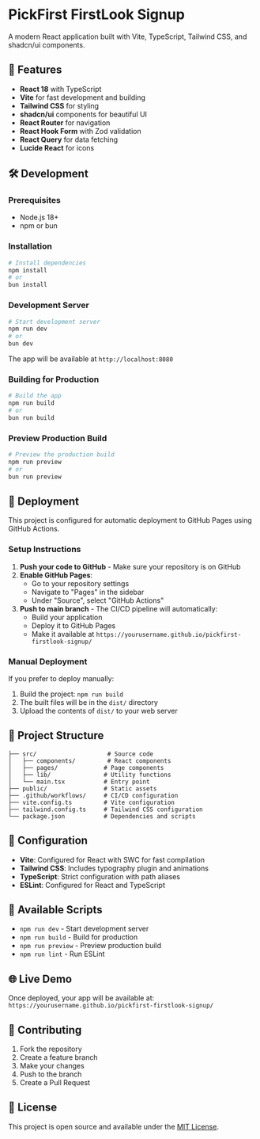 # PickFirst FirstLook Signup

A modern React application built with Vite, TypeScript, Tailwind CSS, and shadcn/ui components.

## 🚀 Features

- **React 18** with TypeScript
- **Vite** for fast development and building
- **Tailwind CSS** for styling
- **shadcn/ui** components for beautiful UI
- **React Router** for navigation
- **React Hook Form** with Zod validation
- **React Query** for data fetching
- **Lucide React** for icons

## 🛠️ Development

### Prerequisites

- Node.js 18+ 
- npm or bun

### Installation

```bash
# Install dependencies
npm install
# or
bun install
```

### Development Server

```bash
# Start development server
npm run dev
# or
bun dev
```

The app will be available at `http://localhost:8080`

### Building for Production

```bash
# Build the app
npm run build
# or
bun run build
```

### Preview Production Build

```bash
# Preview the production build
npm run preview
# or
bun run preview
```

## 🚀 Deployment

This project is configured for automatic deployment to GitHub Pages using GitHub Actions.

### Setup Instructions

1. **Push your code to GitHub** - Make sure your repository is on GitHub
2. **Enable GitHub Pages**:
   - Go to your repository settings
   - Navigate to "Pages" in the sidebar
   - Under "Source", select "GitHub Actions"
3. **Push to main branch** - The CI/CD pipeline will automatically:
   - Build your application
   - Deploy it to GitHub Pages
   - Make it available at `https://yourusername.github.io/pickfirst-firstlook-signup/`

### Manual Deployment

If you prefer to deploy manually:

1. Build the project: `npm run build`
2. The built files will be in the `dist/` directory
3. Upload the contents of `dist/` to your web server

## 📁 Project Structure

```
├── src/                    # Source code
│   ├── components/         # React components
│   ├── pages/             # Page components
│   ├── lib/               # Utility functions
│   └── main.tsx           # Entry point
├── public/                # Static assets
├── .github/workflows/     # CI/CD configuration
├── vite.config.ts         # Vite configuration
├── tailwind.config.ts     # Tailwind CSS configuration
└── package.json           # Dependencies and scripts
```

## 🔧 Configuration

- **Vite**: Configured for React with SWC for fast compilation
- **Tailwind CSS**: Includes typography plugin and animations
- **TypeScript**: Strict configuration with path aliases
- **ESLint**: Configured for React and TypeScript

## 📝 Available Scripts

- `npm run dev` - Start development server
- `npm run build` - Build for production
- `npm run preview` - Preview production build
- `npm run lint` - Run ESLint

## 🌐 Live Demo

Once deployed, your app will be available at:
`https://yourusername.github.io/pickfirst-firstlook-signup/`

## 🤝 Contributing

1. Fork the repository
2. Create a feature branch
3. Make your changes
4. Push to the branch
5. Create a Pull Request

## 📄 License

This project is open source and available under the [MIT License](LICENSE).
